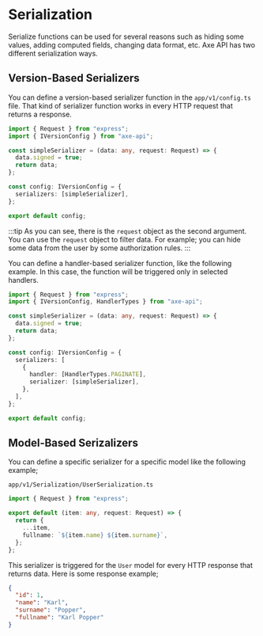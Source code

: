 # Serialization

Serialize functions can be used for several reasons such as hiding some values, adding computed fields, changing data format, etc. Axe API has two different serialization ways.

## Version-Based Serializers

You can define a version-based serializer function in the `app/v1/config.ts` file. That kind of serializer function works in every HTTP request that returns a response.

```ts
import { Request } from "express";
import { IVersionConfig } from "axe-api";

const simpleSerializer = (data: any, request: Request) => {
  data.signed = true;
  return data;
};

const config: IVersionConfig = {
  serializers: [simpleSerializer],
};

export default config;
```

:::tip
As you can see, there is the `request` object as the second argument. You can use the `request` object to filter data. For example; you can hide some data from the user by some authorization rules.
:::

You can define a handler-based serializer function, like the following example. In this case, the function will be triggered only in selected handlers.

```ts
import { Request } from "express";
import { IVersionConfig, HandlerTypes } from "axe-api";

const simpleSerializer = (data: any, request: Request) => {
  data.signed = true;
  return data;
};

const config: IVersionConfig = {
  serializers: [
    {
      handler: [HandlerTypes.PAGINATE],
      serializer: [simpleSerializer],
    },
  ],
};

export default config;
```

## Model-Based Serizalizers

You can define a specific serializer for a specific model like the following example;

`app/v1/Serialization/UserSerialization.ts`

```ts
import { Request } from "express";

export default (item: any, request: Request) => {
  return {
    ...item,
    fullname: `${item.name} ${item.surname}`,
  };
};
```

This serializer is triggered for the `User` model for every HTTP response that returns data. Here is some response example;

```json
{
  "id": 1,
  "name": "Karl",
  "surname": "Popper",
  "fullname": "Karl Popper"
}
```
